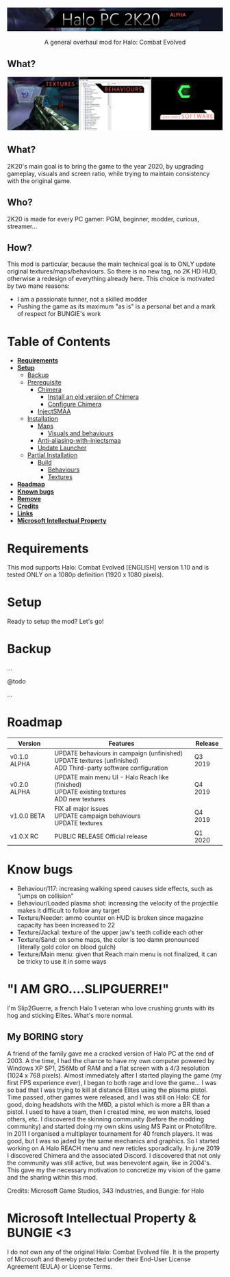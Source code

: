![Logo](repository/repository-logo.png "logo")

<p align="center">
  A general overhaul mod for Halo: Combat Evolved
</p>

## What?

![Banner](repository/repository-banner.jpg "banner")

## What?
2K20's main goal is to bring the game to the year 2020, by upgrading gameplay,
visuals and screen ratio, while trying to maintain consistency with the original
game.

## Who?
2K20 is made for every PC gamer: PGM, beginner, modder, curious, streamer...

## How?
This mod is particular, because the main technical goal is to ONLY update original
textures/maps/behaviours. So there is no new tag, no 2K HD HUD, otherwise a redesign
of everything already here. This choice is motivated by two mane reasons:
 - I am a passionate tunner, not a skilled modder
 - Pushing the game as its maximum "as is" is a personal bet and a mark of respect for BUNGIE's work



# Table of Contents

* [**Requirements**](#requirements)
* [**Setup**](#setup)
  * [Backup](#backup)
  * [Prerequisite](#prerequisite)
    * [Chimera](#chimera)
      * [Install an old version of Chimera](#install-an-old-version-of-chimera)
      * [Configure Chimera](#configure-chimera)
    * [InjectSMAA](#injectsmaa)
  * [Installation](#installation)
    * [Maps](#maps)
      * [Visuals and behaviours](#visuals-and-behaviours)
    * [Anti-aliasing-with-injectsmaa](#anti-aliasing-with-injectsmaa)
    * [Update Launcher](#update-launcher)
  * [Partial Installation](#partial-installation)
    * [Build](#build)
      * [Behaviours](#behaviours)
      * [Textures](#textures)
* [**Roadmap**](#roadmap)
* [**Known bugs**](#known-bugs)
* [**Remove**](#remove)
* [**Credits**](#credits)
* [**Links**](#links)
* [**Microsoft Intellectual Property**](#microsoft-intellectual-property)

# Requirements

This mod supports Halo: Combat Evolved [ENGLISH] version 1.10 and is tested ONLY
on a 1080p definition (1920 x 1080 pixels).

# Setup

Ready to setup the mod? Let's go!

# Backup

...

@todo

...

# Roadmap

| Version          | Features                                                                                                             | Release |
| ---------------- | -------------------------------------------------------------------------------------------------------------------- | ------- |
| v0.1.0 ALPHA     | UPDATE behaviours in campaign (unfinished)<br>UPDATE textures (unfinished)<br>ADD Third-party software configuration | Q3 2019 |
| v0.2.0 ALPHA     | UPDATE main menu UI - Halo Reach like (finished)<br>UPDATE existing textures<br>ADD new textures                     | Q4 2019 |
| v1.0.0  BETA     | FIX all major issues<br>UPDATE campaign behaviours<br>UPDATE textures                                                | Q4 2019 |
| v1.0.X    RC     | PUBLIC RELEASE Official release                                                                                      | Q1 2020 |

# Know bugs

- Behaviour/117: increasing walking speed causes side effects, such as "jumps on collision"
- Behaviour/Loaded plasma shot: increasing the velocity of the projectile makes it difficult to follow any target
- Texture/Needer: ammo counter on HUD is broken since magazine capacity has been increased to 22
- Texture/Jackal: texture of the upper jaw's teeth collide each other
- Texture/Sand: on some maps, the color is too damn pronounced (literally gold color on blood gulch)
- Texture/Main menu: given that Reach main menu is not finalized, it can be tricky to use it in some ways

# "I AM GRO....SLIPGUERRE!"
I'm Slip2Guerre, a french Halo 1 veteran who love crushing grunts
with its hog and sticking Elites. What's more normal.

## My BORING story
A friend of the family gave me a cracked version of Halo PC at the end of 2003.
 A the time, I had the chance to have my own computer powered by Windows XP SP1, 256Mb of RAM
 and a flat screen with a 4/3 resolution (1024 x 768 pixels). Almost immediately after
 I started playing the game (my first FPS experience ever), I began to both
 rage and love the game... I was so bad that I was trying to kill at
 distance Elites using the plasma pistol. Time passed, other
 games were released, and I was still on Halo: CE for good, doing headshots with
 the M6D, a pistol which is more a BR than a pistol. I used to have a team, then I
 created mine, we won matchs, losed others, etc. I discovered the skinning community (before the
 modding community) and started doing my own skins using MS Paint or Photofiltre.
 In 2011 I organised a multiplayer tournament for 40 french players. It was good,
 but I was so jaded by the same mechanics and graphics. So I started working on A
 Halo REACH menu and new reticles sporadically. In june 2019 I discovered Chimera and
 the associated Discord. I discovered that not only the community was still active, but
 was benevolent again, like in 2004's. This gave my the necessary motivation to
 concretize my vision of the game and the sharing within this mod.

 Credits:
 Microsoft Game Studios, 343 Industries, and Bungie: for Halo
# Microsoft Intellectual Property & BUNGIE <3

I do not own any of the original Halo: Combat Evolved file. It is the property
of Microsoft and thereby protected under their End-User License Agreement (EULA)
or License Terms.
